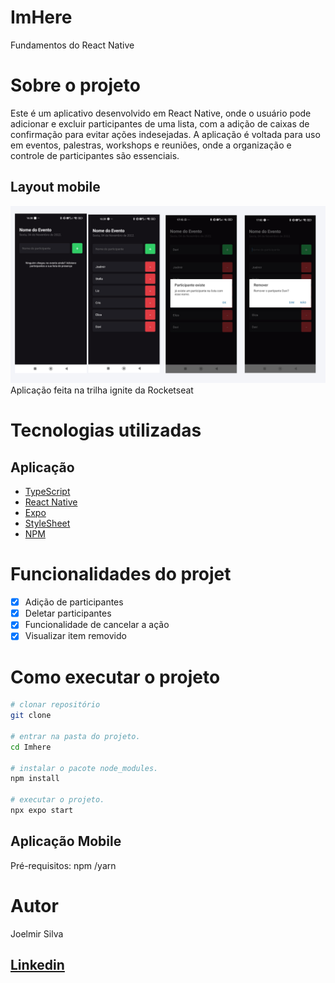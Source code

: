 
# ImHere 

Fundamentos do React Native

# Sobre o projeto

Este é um aplicativo desenvolvido em React Native, onde o usuário pode adicionar e excluir participantes de uma lista, com a adição de caixas de confirmação para evitar ações indesejadas. A aplicação é voltada para uso em eventos, palestras, workshops e reuniões, onde a organização e controle de participantes são essenciais.


## Layout mobile
![Alt text](./assets/imhere.png)
Aplicação feita na trilha ignite da Rocketseat

# Tecnologias utilizadas
## Aplicação

- [TypeScript](https://www.typescriptlang.org/docs/)
- [React Native](https://reactnative.dev/docs/getting-started)
- [Expo](https://docs.expo.dev/?utm_source=google&utm_medium=cpc&utm_content=search&gclid=CjwKCAjwxOymBhAFEiwAnodBLE4O6-g49a-HniPnrQt_l-6t_CNvui4z2_h31jUCUpesirHbFYmI_hoC39IQAvD_BwE)
- [StyleSheet](https://reactnative.dev/docs/stylesheet)
- [NPM](https://docs.npmjs.com)

# Funcionalidades do projet

- [x] Adição de participantes
- [x] Deletar participantes
- [x] Funcionalidade de cancelar a ação
- [x] Visualizar item removido

# Como executar o projeto

```bash
# clonar repositório
git clone 

# entrar na pasta do projeto.
cd Imhere

# instalar o pacote node_modules.
npm install

# executar o projeto.
npx expo start 
```
## Aplicação Mobile
Pré-requisitos: npm /yarn

# Autor

Joelmir Silva

## [Linkedin](https://www.linkedin.com/in/joelmir-silva-451052134/)

